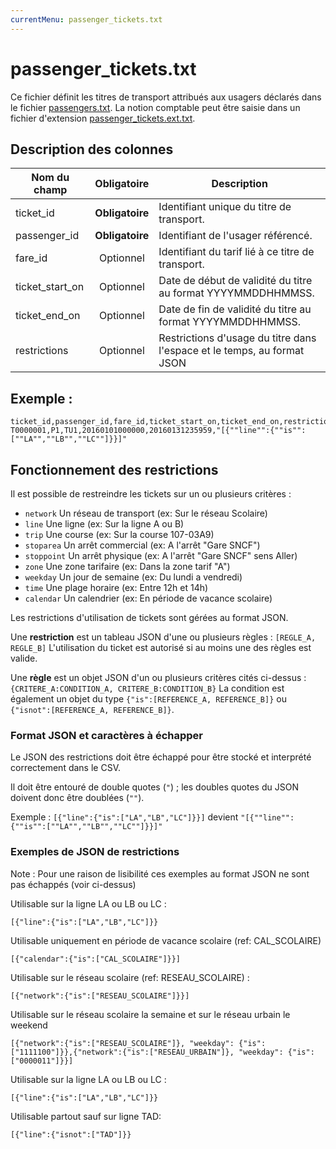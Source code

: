 ```yaml
---
currentMenu: passenger_tickets.txt
---
```


# passenger_tickets.txt

Ce fichier définit les titres de transport attribués aux usagers déclarés dans le fichier [passengers.txt](passengers.txt.html). La notion comptable peut être saisie dans un fichier d'extension [passenger_tickets.ext.txt](passenger_tickets.ext.txt.html).

## Description des colonnes

| Nom du champ      |  Obligatoire    |  Description |
|-----------------|:------------:|----------|
| ticket_id       | **Obligatoire** | Identifiant unique du titre de transport. |
| passenger_id    | **Obligatoire** | Identifiant de l'usager référencé. |
| fare_id         |  Optionnel    | Identifiant du tarif lié à ce titre de transport.  |
| ticket_start_on |  Optionnel    | Date de début de validité du titre au format YYYYMMDDHHMMSS.  |
| ticket_end_on   |  Optionnel    | Date de fin de validité du titre au format YYYYMMDDHHMMSS.  |
| restrictions    |  Optionnel    | Restrictions d'usage du titre dans l'espace et le temps, au format JSON  |

## Exemple :
```
ticket_id,passenger_id,fare_id,ticket_start_on,ticket_end_on,restrictions
T0000001,P1,TU1,20160101000000,20160131235959,"[{""line"":{""is"":[""LA"",""LB"",""LC""]}}]"
```

## Fonctionnement des restrictions

Il est possible de restreindre les tickets sur un ou plusieurs critères :

- `network` Un réseau de transport (ex: Sur le réseau Scolaire)
- `line` Une ligne (ex: Sur la ligne A ou B)
- `trip` Une course (ex: Sur la course 107-03A9)
- `stoparea` Un arrêt commercial (ex: A l'arrêt "Gare SNCF")
- `stoppoint` Un arrêt physique (ex: A l'arrêt "Gare SNCF" sens Aller)
- `zone` Une zone tarifaire (ex: Dans la zone tarif "A")
- `weekday` Un jour de semaine (ex: Du lundi a vendredi)
- `time` Une plage horaire (ex: Entre 12h et 14h)
- `calendar` Un calendrier (ex: En période de vacance scolaire)

Les restrictions d'utilisation de tickets sont gérées au format JSON.

Une **restriction** est un tableau JSON d'une ou plusieurs règles : `[REGLE_A, REGLE_B]`
L'utilisation du ticket est autorisé si au moins une des règles est valide.

Une **règle** est un objet JSON d'un ou plusieurs critères cités ci-dessus : `{CRITERE_A:CONDITION_A, CRITERE_B:CONDITION_B}`
La condition est également un objet du type `{"is":[REFERENCE_A, REFERENCE_B]}` ou `{"isnot":[REFERENCE_A, REFERENCE_B]}`.

### Format JSON et caractères à échapper

Le JSON des restrictions doit être échappé pour être stocké et interprété correctement dans le CSV.

Il doit être entouré de double quotes (`"`) ; les doubles quotes du JSON doivent donc être doublées (`""`).

Exemple : `[{"line":{"is":["LA","LB","LC"]}}]` devient `"[{""line"":{""is"":[""LA"",""LB"",""LC""]}}]"`

### Exemples de JSON de restrictions

Note : Pour une raison de lisibilité ces exemples au format JSON ne sont pas échappés (voir ci-dessus)

Utilisable sur la ligne LA ou LB ou LC :
```
[{"line":{"is":["LA","LB","LC"]}}
```

Utilisable uniquement en période de vacance scolaire (ref: CAL_SCOLAIRE)
```
[{"calendar":{"is":["CAL_SCOLAIRE"]}}]
```

Utilisable sur le réseau scolaire (ref: RESEAU_SCOLAIRE) :
```
[{"network":{"is":["RESEAU_SCOLAIRE"]}}]
```

Utilisable sur le réseau scolaire la semaine et sur le réseau urbain le weekend
```
[{"network":{"is":["RESEAU_SCOLAIRE"]}, "weekday": {"is":["1111100"]}},{"network":{"is":["RESEAU_URBAIN"]}, "weekday": {"is":["0000011"]}}]
```

Utilisable sur la ligne LA ou LB ou LC :
```
[{"line":{"is":["LA","LB","LC"]}}
```

Utilisable partout sauf sur ligne TAD:
```
[{"line":{"isnot":["TAD"]}}
```
